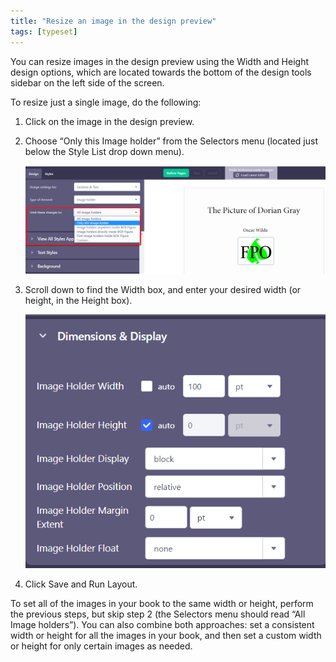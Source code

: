```yaml
---
title: "Resize an image in the design preview"
tags: [typeset]
---
```

 
<html><body><section data-type="chapter" class="hsecchapter" data-hederis-type="hsecchapter" id="resize-images" data-pi-attrs="id: resize-images; data-tags: typeset;" role="doc-chapter" data-tags="typeset" data-author-name=" " data-book-title=" " title="Resize an image in the design preview"><p class="hblkp" data-hederis-type="hblkp" id="pTHAl4XPM">You can resize images in the design preview using the Width and Height design options, which are located towards the bottom of the design tools sidebar on the left side of the screen. </p><p class="hblkp" data-hederis-type="hblkp" id="pAg5EYIBE">To resize just a single image, do the following:</p><ol class="hwprnumlist" data-hederis-type="hwprnumlist" id="ptHAFtKN1"><li class="hblkoli" data-hederis-type="hblkoli" id="liZcPGSHcA"><p class="hblkoli" data-hederis-type="hblklip" id="pdbAK8J2w">Click on the image in the design preview.</p></li><li class="hblkoli" data-hederis-type="hblkoli" id="li9P3PNbpQ"><p class="hblkoli" data-hederis-type="hblklip" id="phaDo39BY">Choose &#8220;Only this Image holder&#8221; from the Selectors menu (located just below the Style List drop down menu).</p><img data-hederis-type="hblkimg" class="hblkimg" id="pKkSdSRNg" src="/images/resize_img_1.png" data-img-src="/images/resize_img_1.png"/></li><li class="hblkoli" data-hederis-type="hblkoli" id="litUTAwNCv"><p class="hblkoli" data-hederis-type="hblklip" id="pVjaa5lAx">Scroll down to find the Width box, and enter your desired width (or height, in the Height box).</p><img data-hederis-type="hblkimg" class="hblkimg" id="paSkeQQ4z" src="/images/resize_img_2.png" data-img-src="/images/resize_img_2.png"/></li><li class="hblkoli" data-hederis-type="hblkoli" id="linkej56Yk"><p class="hblkoli" data-hederis-type="hblklip" id="pptOUyGjc">Click Save and Run Layout.</p></li></ol><p class="hblkp" data-hederis-type="hblkp" id="piEeCn9Aq">To set all of the images in your book to the same width or height, perform the previous steps, but skip step 2 (the Selectors menu should read &#8220;All Image holders&#8221;). You can also combine both approaches: set a consistent width or height for all the images in your book, and then set a custom width or height for only certain images as needed.</p></section></body></html>
